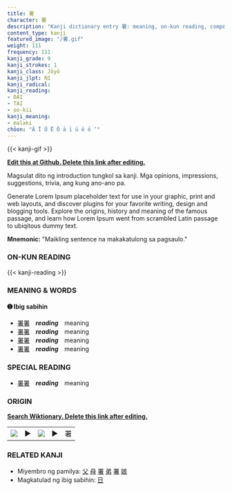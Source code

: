 ```yaml
---
title: 署
character: 署
description: "Kanji dictionary entry 署: meaning, on-kun reading, compounds, origin, related kanji"
content_type: kanji
featured_image: "/署.gif"
weight: 111
frequency: 111
kanji_grade: 9
kanji_strokes: 1
kanji_class: Jōyō
kanji_jlpt: N1
kanji_radical: 
kanji_reading: 
- DAI
- TAI
- oo-kii
kanji_meaning:
- malaki
chōon: "Ā Ī Ū Ē Ō ā ī ū ē ō ’"
---
```

[//]: # (Don't edit the line below. Kanji animated GIF code is automatically generated.)
{{< kanji-gif >}}

[//]: # (Edit below this line.)

**[Edit this at Github. Delete this link after editing.](https://github.com/tim0g/tim/tree/main/content/kanji/署/index.md)**

Magsulat dito ng introduction tungkol sa kanji. Mga opinions, impressions, suggestions, trivia, ang kung ano-ano pa.

Generate Lorem Ipsum placeholder text for use in your graphic, print and web layouts, and discover plugins for your favorite writing, design and blogging tools. Explore the origins, history and meaning of the famous passage, and learn how Lorem Ipsum went from scrambled Latin passage to ubiqitous dummy text.
 
**Mnemonic:** "Maikling sentence na makakatulong sa pagsaulo."

### ON-KUN READING

[//]: # (Don't edit the line below. ON-KUN READING code is automatically generated.)
{{< kanji-reading >}}

### MEANING & WORDS

#### ➊ **Ibig sabihin**
  - [署](../署)[署](../署)　***reading***　meaning
  - [署](../署)[署](../署)　***reading***　meaning
  - [署](../署)[署](../署)　***reading***　meaning
  - [署](../署)[署](../署)　***reading***　meaning

### SPECIAL READING
  - [署](../署)[署](../署)　***reading***　meaning

### ORIGIN

**[Search Wiktionary. Delete this link after editing.](https://wiktionary.org/wiki/署)**
<table class="kanji-table"><tr><td>
<img src="60px-署-bronze.svg.png">
</td><td>▶</td><td>
<img src="60px-署-oracle.svg.png">
</td><td>▶</td>
<td class="kanji-origin">署</td>
</tr></table>

### RELATED KANJI
- Miyembro ng pamilya: [父](../父) [母](../母) [署](../署) [弟](../弟) [署](../署) [娘](../娘)
- Magkatulad ng ibig sabihin: [日](../日)
